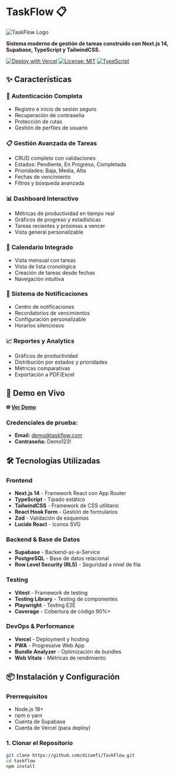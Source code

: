# TaskFlow 📋

![TaskFlow Logo](./public/icons/icon-192x192.png)

**Sistema moderno de gestión de tareas construido con Next.js 14, Supabase, TypeScript y TailwindCSS.**

[![Deploy with Vercel](https://vercel.com/button)](https://vercel.com/new/clone?repository-url=https%3A%2F%2Fgithub.com%2Ftu-usuario%2Ftaskflow)
[![License: MIT](https://img.shields.io/badge/License-MIT-yellow.svg)](https://opensource.org/licenses/MIT)
[![TypeScript](https://img.shields.io/badge/%3C%2F%3E-TypeScript-%230074c1.svg)](http://www.typescriptlang.org/)

## ✨ Características

### 🔐 **Autenticación Completa**
- Registro e inicio de sesión seguro
- Recuperación de contraseña
- Protección de rutas
- Gestión de perfiles de usuario

### 📋 **Gestión Avanzada de Tareas**
- CRUD completo con validaciones
- Estados: Pendiente, En Progreso, Completada
- Prioridades: Baja, Media, Alta
- Fechas de vencimiento
- Filtros y búsqueda avanzada

### 📊 **Dashboard Interactivo**
- Métricas de productividad en tiempo real
- Gráficos de progreso y estadísticas
- Tareas recientes y próximas a vencer
- Vista general personalizable

### 📅 **Calendario Integrado**
- Vista mensual con tareas
- Vista de lista cronológica
- Creación de tareas desde fechas
- Navegación intuitiva

### 🔔 **Sistema de Notificaciones**
- Centro de notificaciones
- Recordatorios de vencimientos
- Configuración personalizable
- Horarios silenciosos

### 📈 **Reportes y Analytics**
- Gráficos de productividad
- Distribución por estados y prioridades
- Métricas comparativas
- Exportación a PDF/Excel

## 🚀 Demo en Vivo

**🌐 [Ver Demo](https://taskflow-demo.vercel.app)**

### Credenciales de prueba:
- **Email:** demo@taskflow.com
- **Contraseña:** Demo123!

## 🛠️ Tecnologías Utilizadas

### **Frontend**
- **Next.js 14** - Framework React con App Router
- **TypeScript** - Tipado estático
- **TailwindCSS** - Framework de CSS utilitario
- **React Hook Form** - Gestión de formularios
- **Zod** - Validación de esquemas
- **Lucide React** - Iconos SVG

### **Backend & Base de Datos**
- **Supabase** - Backend-as-a-Service
- **PostgreSQL** - Base de datos relacional
- **Row Level Security (RLS)** - Seguridad a nivel de fila

### **Testing**
- **Vitest** - Framework de testing
- **Testing Library** - Testing de componentes
- **Playwright** - Testing E2E
- **Coverage** - Cobertura de código 90%+

### **DevOps & Performance**
- **Vercel** - Deployment y hosting
- **PWA** - Progressive Web App
- **Bundle Analyzer** - Optimización de bundles
- **Web Vitals** - Métricas de rendimiento

## 📦 Instalación y Configuración

### **Prerrequisitos**
- Node.js 18+ 
- npm o yarn
- Cuenta de Supabase
- Cuenta de Vercel (para deploy)

### **1. Clonar el Repositorio**
```bash
git clone https://github.com/dizamfi/TaskFlow.git
cd taskflow
npm install
